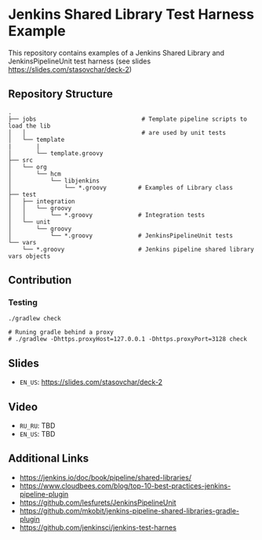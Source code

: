 # Jenkins Shared Library Test Harness Example
This repository contains examples of a Jenkins Shared Library
and JenkinsPipelineUnit test harness (see slides https://slides.com/stasovchar/deck-2)

## Repository Structure
```
.
├── jobs                              # Template pipeline scripts to load the lib
│   │                                 # are used by unit tests
│   └── template
|       |
│       └── template.groovy
├── src
│   └── org
│       └── hcm
│           └── libjenkins
│               └── *.groovy         # Examples of Library class
├── test
│   ├── integration
│   │   └── groovy
│   │       └── *.groovy             # Integration tests
│   └── unit
│       └── groovy
│           └── *.groovy             # JenkinsPipelineUnit tests
└── vars
    └── *.groovy                     # Jenkins pipeline shared library vars objects
```

## Contribution

###  Testing
```
./gradlew check

# Runing gradle behind a proxy
# ./gradlew -Dhttps.proxyHost=127.0.0.1 -Dhttps.proxyPort=3128 check
```

## Slides
* `EN_US`: https://slides.com/stasovchar/deck-2

## Video
* `RU_RU`: TBD
* `EN_US`: TBD


## Additional Links
* https://jenkins.io/doc/book/pipeline/shared-libraries/
* https://www.cloudbees.com/blog/top-10-best-practices-jenkins-pipeline-plugin
* https://github.com/lesfurets/JenkinsPipelineUnit
* https://github.com/mkobit/jenkins-pipeline-shared-libraries-gradle-plugin
* https://github.com/jenkinsci/jenkins-test-harnes
